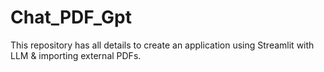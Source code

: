 # Chat_PDF_Gpt
This repository has all details to create an application using Streamlit with LLM &amp; importing external PDFs.
